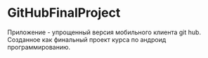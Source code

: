 # GitHubFinalProject
Приложение - упрощенный версия мобильного клиента git hub. Созданное как финальный проект курса по андроид программированию.
